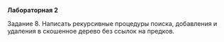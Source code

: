 **Лабораторная 2**

Задание 8. Написать рекурсивные процедуры поиска, добавления и удаления в скошенное
дерево без ссылок на предков.